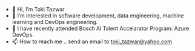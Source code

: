 - 👋 Hi, I’m Toki Tazwar
- 👀 I’m interested in software development, data engineering, machine learning and DevOps engineering.
- 🌱 I have recently attended Bosch AI Talent Accelarator Program: Azure DevOps.
- 📫 How to reach me .. send an email to toki_tazwar@yahoo.com

<!---
toki0709/toki0709 is a ✨ special ✨ repository because its `README.md` (this file) appears on your GitHub profile.
You can click the Preview link to take a look at your changes.
--->
